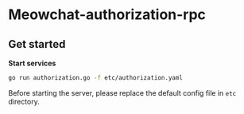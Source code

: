 # Meowchat-authorization-rpc

## Get started

**Start services**

```bash
go run authorization.go -f etc/authorization.yaml
```

Before starting the server, please replace the default config file in `etc` directory.
